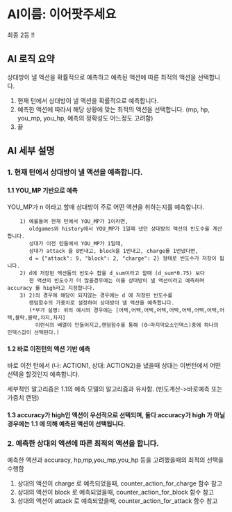 # AI이름: 이어팟주세요

최종 2등 !!

## AI 로직 요약

상대방이 낼 액션을 확률적으로 예측하고 예측된 액션에 따른 최적의 액션을 선택합니다. 

1. 현재 턴에서 상대방이 낼 액션을 확률적으로 예측합니다.
2. 예측한 액션에 따라서 해당 상황에 맞는 최적의 액션을 선택합니다.
   (mp, hp, you_mp, you_hp, 예측의 정확성도 어느정도 고려함)
3. 끝

## AI 세부 설명 

### 1. 현재 턴에서 상대방이 낼 액션을 예측합니다.
  
#### 1.1 YOU_MP 기반으로 예측

YOU_MP가 n 이라고 할때 상대방이 주로 어떤 액션을 취하는지를 예측합니다. 
```
    1) 예를들어 현재 턴에서 YOU_MP가 1이라면, 
       oldgames와 history에서 YOU_MP가 1일때 냈던 상대방의 액션의 빈도수를 계산합니다.
       상대가 이전 턴들에서 YOU_MP가 1일때, 
       상대가 attack 을 8번내고, block을 1번내고, charge를 1번냈다면,
       d = {"attack": 9, "block": 2, "charge": 2} 형태로 빈도수가 저장이 됩니다. 
    2) d에 저장된 액션들의 빈도수 합을 d_sum이라고 할때 (d_sum*0.75) 보다 
       한 액션의 빈도수가 더 많을경우에는 이를 상대방이 낼 액션이라고 예측하며 accuracy 를 high라고 지정합니다.
    3) 2)의 경우에 해당이 되지않는 경우에는 d 에 저장된 빈도수를 
       랜덤함수의 가중치로 설정하여 상대방이 낼 액션을 예측합니다. 
       (*부가 설명: 위의 예시의 경우에는 [어택,어택,어택,어택,어택,어택,어택,어택,어택,블락,블락,차지,차지] 
         이런식의 배열이 만들어지고,랜덤함수를 통해 (0~마지막요소인덱스)중에 하나의 인덱스값이 선택된다.)
```

#### 1.2 바로 이전턴의 액션 기반 예측
바로 이전 턴에서 (나: ACTION1, 상대: ACTION2)을 냈을때 상대는 이번턴에서 어떤 선택을 할것인지 예측합니다.

세부적인 알고리즘은 1.1의 예측 모델의 알고리즘과 유사함. (빈도계산->바로예측 또는 가중치 랜덤)
  
#### 1.3 accuracy가 high인 액션이 우선적으로 선택되며, 둘다 accuracy가 high 가 아닐경우에는 1.1 에 의해 예측된 액션이 선택됩니다.

### 2. 예측한 상대의 액션에 따른 최적의 액션을 합니다. 

예측한 액션과 accuracy, hp,mp,you_mp,you_hp 등을 고려했을때의 최적의 선택을 수행함

1. 상대의 액션이 charge 로 예측되었을때, counter_action_for_charge 함수 참고
2. 상대의 액션이 block  로 예측되었을때, counter_action_for_block 함수 참고
3. 상대의 액션이 attack 로 예측되었을때, counter_action_for_attack 함수 참고

